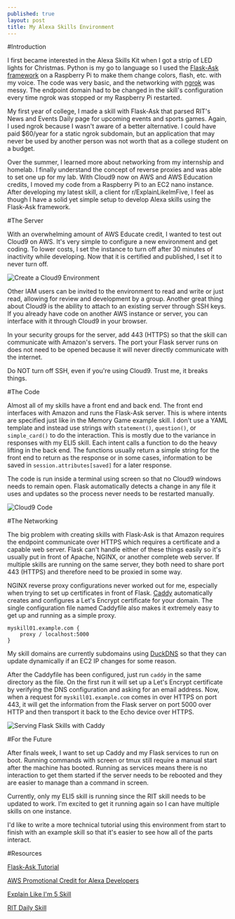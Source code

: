 ```yaml
---
published: true
layout: post
title: My Alexa Skills Environment
---
```


#Introduction

I first became interested in the Alexa Skills Kit when I got a strip of LED lights for Christmas. Python is my go to language so I used the [Flask-Ask 
framework](https://developer.amazon.com/blogs/post/Tx14R0IYYGH3SKT/Flask-Ask-A-New-Python-Framework-for-Rapid-Alexa-Skills-Kit-Development) on a Raspberry Pi to make them change colors, flash, etc. with my voice. The code was very basic, and the networking with [ngrok](https://ngrok.com/) was messy. The endpoint domain had to be changed in the skill's configuration every time ngrok was stopped or my Raspberry Pi restarted.

My first year of college, I made a skill with Flask-Ask that parsed RIT's News and Events Daily page for upcoming events and sports games. Again, I used ngrok because I wasn't aware of a better alternative. I could have paid $60/year for a static ngrok subdomain, but an application that may never be used by another person was not worth that as a college student on a budget.

Over the summer, I learned more about networking from my internship and homelab. I finally understand the concept of reverse proxies and was able to set one up for my lab. With Cloud9 now on AWS and AWS Education credits, I moved my code from a Raspberry Pi to an EC2 nano instance. After developing my latest skill, a client for r/ExplainLikeImFive, I feel as though I have a solid yet simple setup to develop Alexa skills using the Flask-Ask framework.

#The Server

With an overwhelming amount of AWS Educate credit, I wanted to test out Cloud9 on AWS. It's very simple to configure a new environment and get coding. To lower costs, I set the instance to turn off after 30 minutes of inactivity while developing. Now that it is certified and published, I set it to never turn off.

![Create a Cloud9 Environment]({{site.baseurl}}/images/environment-create.png)


Other IAM users can be invited to the environment to read and write or just read, allowing for review and development by a group. Another great thing about Cloud9 is the ability to attach to an existing server through SSH keys. If you already have code on another AWS instance or server, you can interface with it through Cloud9 in your browser.

In your security groups for the server, add 443 (HTTPS) so that the skill can communicate with Amazon's servers. The port your Flask server runs on does not need to be opened because it will never directly communicate with the internet.

Do NOT turn off SSH, even if you're using Cloud9. Trust me, it breaks things.

#The Code

Almost all of my skills have a front end and back end. The front end interfaces with Amazon and runs the Flask-Ask server. This is where intents are specified just like in the Memory Game example skill. I don't use a YAML template and instead use strings with `statement()`, `question()`, or `simple_card()` to do the interaction. This is mostly due to the variance in responses with my ELI5 skill. Each intent calls a function to do the heavy lifting in the back end. The functions usually return a simple string for the front end to return as the response or in some cases, information to be saved in `session.attributes[saved]` for a later response.

The code is run inside a terminal using screen so that no Cloud9 windows needs to remain open. Flask automatically detects a change in any file it uses and updates so the process never needs to be restarted manually.

![Cloud9 Code]({{site.baseurl}}/images/skill-code.png)

#The Networking

The big problem with creating skills with Flask-Ask is that Amazon requires the endpoint communicate over HTTPS which requires a certificate and a capable web server. Flask can't handle either of these things easily so it's usually put in front of Apache, NGINX, or another complete web server. If multiple skills are running on the same server, they both need to share port 443 (HTTPS) and therefore need to be proxied in some way. 

NGINX reverse proxy configurations never worked out for me, especially when trying to set up certificates in front of Flask. [Caddy](https://caddyserver.com/) automatically creates and configures a Let's Encrypt certificate for your domain. The single configuration file named Caddyfile also makes it extremely easy to get up and running as a simple proxy.

```
myskill01.example.com {
	proxy / localhost:5000
}
```

My skill domains are currently subdomains using [DuckDNS](https://www.duckdns.org/) so that they can update dynamically if an EC2 IP changes for some reason.

After the Caddyfile has been configured, just run `caddy` in the same directory as the file. On the first run it will set up a Let's Encrypt certificate by verifying the DNS configuration and asking for an email address. Now, when a request for `myskill01.example.com` comes in over HTTPS on port 443, it will get the information from the Flask server on port 5000 over HTTP and then transport it back to the Echo device over HTTPS.

![Serving Flask Skills with Caddy]({{site.baseurl}}/images/environment-networking.png)

#For the Future

After finals week, I want to set up Caddy and my Flask services to run on boot. Running commands with screen or tmux still require a manual start after the machine has booted. Running as services means there is no interaction to get them started if the server needs to be rebooted and they are easier to manage than a command in screen.

Currently, only my ELI5 skill is running since the RIT skill needs to be updated to work. I'm excited to get it running again so I can have multiple skills on one instance.

I'd like to write a more technical tutorial using this environment from start to finish with an example skill so that it's easier to see how all of the parts interact.

#Resources

[Flask-Ask Tutorial](https://developer.amazon.com/blogs/post/Tx14R0IYYGH3SKT/Flask-Ask-A-New-Python-Framework-for-Rapid-Alexa-Skills-Kit-Development)

[AWS Promotional Credit for Alexa Developers](https://developer.amazon.com/alexa-skills-kit/alexa-aws-credits)

[Explain Like I'm 5 Skill](https://skills-store.amazon.com/deeplink/dp/B077ZQWYX3?deviceType=app&share&refSuffix=ss_copy)

[RIT Daily Skill](https://www.amazon.com/dp/B073NQ3T4S/?ref-suffix=ss_copy)




